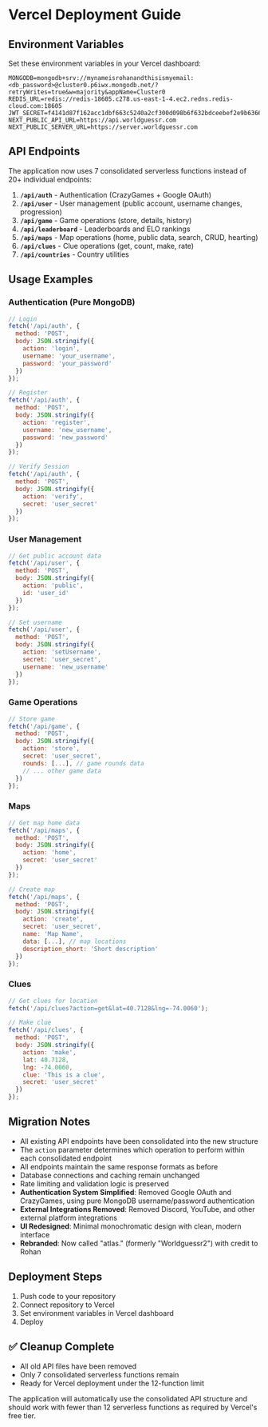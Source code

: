 # Vercel Deployment Guide

## Environment Variables

Set these environment variables in your Vercel dashboard:

```
MONGODB=mongodb+srv://mynameisrohanandthisismyemail:<db_password>@cluster0.p6iwx.mongodb.net/?retryWrites=true&w=majority&appName=Cluster0
REDIS_URL=redis://redis-18605.c278.us-east-1-4.ec2.redns.redis-cloud.com:18605
JWT_SECRET=f4141d87f162acc1dbf663c5240a2cf300d098b6f632bdceebef2e9b6366efbbeee5211a1d3f18056b8161a0a8314fb09af905c56586c480462ac78e0a7c14d9
NEXT_PUBLIC_API_URL=https://api.worldguessr.com
NEXT_PUBLIC_SERVER_URL=https://server.worldguessr.com
```

## API Endpoints

The application now uses 7 consolidated serverless functions instead of 20+ individual endpoints:

1. **`/api/auth`** - Authentication (CrazyGames + Google OAuth)
2. **`/api/user`** - User management (public account, username changes, progression)
3. **`/api/game`** - Game operations (store, details, history)
4. **`/api/leaderboard`** - Leaderboards and ELO rankings
5. **`/api/maps`** - Map operations (home, public data, search, CRUD, hearting)
6. **`/api/clues`** - Clue operations (get, count, make, rate)
7. **`/api/countries`** - Country utilities

## Usage Examples

### Authentication (Pure MongoDB)
```javascript
// Login
fetch('/api/auth', {
  method: 'POST',
  body: JSON.stringify({
    action: 'login',
    username: 'your_username',
    password: 'your_password'
  })
});

// Register
fetch('/api/auth', {
  method: 'POST',
  body: JSON.stringify({
    action: 'register',
    username: 'new_username',
    password: 'new_password'
  })
});

// Verify Session
fetch('/api/auth', {
  method: 'POST',
  body: JSON.stringify({
    action: 'verify',
    secret: 'user_secret'
  })
});
```

### User Management
```javascript
// Get public account data
fetch('/api/user', {
  method: 'POST',
  body: JSON.stringify({
    action: 'public',
    id: 'user_id'
  })
});

// Set username
fetch('/api/user', {
  method: 'POST',
  body: JSON.stringify({
    action: 'setUsername',
    secret: 'user_secret',
    username: 'new_username'
  })
});
```

### Game Operations
```javascript
// Store game
fetch('/api/game', {
  method: 'POST',
  body: JSON.stringify({
    action: 'store',
    secret: 'user_secret',
    rounds: [...], // game rounds data
    // ... other game data
  })
});
```

### Maps
```javascript
// Get map home data
fetch('/api/maps', {
  method: 'POST',
  body: JSON.stringify({
    action: 'home',
    secret: 'user_secret'
  })
});

// Create map
fetch('/api/maps', {
  method: 'POST',
  body: JSON.stringify({
    action: 'create',
    secret: 'user_secret',
    name: 'Map Name',
    data: [...], // map locations
    description_short: 'Short description'
  })
});
```

### Clues
```javascript
// Get clues for location
fetch('/api/clues?action=get&lat=40.7128&lng=-74.0060');

// Make clue
fetch('/api/clues', {
  method: 'POST',
  body: JSON.stringify({
    action: 'make',
    lat: 40.7128,
    lng: -74.0060,
    clue: 'This is a clue',
    secret: 'user_secret'
  })
});
```

## Migration Notes

- All existing API endpoints have been consolidated into the new structure
- The `action` parameter determines which operation to perform within each consolidated endpoint
- All endpoints maintain the same response formats as before
- Database connections and caching remain unchanged
- Rate limiting and validation logic is preserved
- **Authentication System Simplified**: Removed Google OAuth and CrazyGames, using pure MongoDB username/password authentication
- **External Integrations Removed**: Removed Discord, YouTube, and other external platform integrations
- **UI Redesigned**: Minimal monochromatic design with clean, modern interface
- **Rebranded**: Now called "atlas." (formerly "Worldguessr2") with credit to Rohan

## Deployment Steps

1. Push code to your repository
2. Connect repository to Vercel
3. Set environment variables in Vercel dashboard
4. Deploy

## ✅ Cleanup Complete
- All old API files have been removed
- Only 7 consolidated serverless functions remain
- Ready for Vercel deployment under the 12-function limit

The application will automatically use the consolidated API structure and should work with fewer than 12 serverless functions as required by Vercel's free tier.
